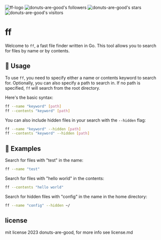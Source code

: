![ff-logo](https://github.com/donuts-are-good/ff/assets/96031819/ff671f24-be14-472c-9024-f12708d35716)
![donuts-are-good's followers](https://img.shields.io/github/followers/donuts-are-good?&color=555&style=for-the-badge&label=followers) ![donuts-are-good's stars](https://img.shields.io/github/stars/donuts-are-good?affiliations=OWNER%2CCOLLABORATOR&color=555&style=for-the-badge) ![donuts-are-good's visitors](https://komarev.com/ghpvc/?username=donuts-are-good&color=555555&style=for-the-badge&label=visitors)

# ff
Welcome to `ff`, a fast file finder written in Go. This tool allows you to search for files by name or by contents.

## 📖 Usage

To use `ff`, you need to specify either a name or contents keyword to search for. Optionally, you can also specify a path to search in. If no path is specified, `ff` will search from the root directory.

Here's the basic syntax:

```bash
ff --name "keyword" [path]
ff --contents "keyword" [path]
```

You can also include hidden files in your search with the `--hidden` flag:

```bash
ff --name "keyword" --hidden [path]
ff --contents "keyword" --hidden [path]
```

## 📝 Examples

Search for files with "test" in the name:

```bash
ff --name "test"
```

Search for files with "hello world" in the contents:

```bash
ff --contents "hello world"
```

Search for hidden files with "config" in the name in the home directory:

```bash
ff --name "config" --hidden ~/
```

## license

mit license 2023 donuts-are-good, for more info see license.md